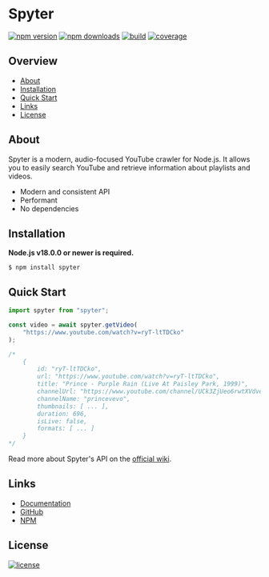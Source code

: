# Spyter
[![npm version](https://img.shields.io/github/package-json/v/wgumenyuk/spyter?label=Version&style=flat-square)](https://npmjs.com/package/spyter)
[![npm downloads](https://img.shields.io/npm/dt/spyter?label=Downloads&style=flat-square)](https://npmjs.com/package/spyter)
[![build](https://img.shields.io/github/actions/workflow/status/wgumenyuk/spyter/build.yml?label=Build&logo=github&style=flat-square)](https://github.com/wgumenyuk/spyter/actions)
[![coverage](https://img.shields.io/codecov/c/github/wgumenyuk/spyter?label=Coverage&logo=codecov&style=flat-square)](https://app.codecov.io/gh/wgumenyuk/spyter)

## Overview
- [About](#about)
- [Installation](#installation)
- [Quick Start](#quick-start)
- [Links](#links)
- [License](#license)

## About
Spyter is a modern, audio-focused YouTube crawler for Node.js. It allows you to easily search YouTube and retrieve information about playlists and videos.

- Modern and consistent API
- Performant
- No dependencies

## Installation
**Node.js v18.0.0 or newer is required.**

```sh-session
$ npm install spyter
```

## Quick Start
```ts
import spyter from "spyter";

const video = await spyter.getVideo(
    "https://www.youtube.com/watch?v=ryT-ltTDCko"
);

/*
    {
        id: "ryT-ltTDCko",
        url: "https://www.youtube.com/watch?v=ryT-ltTDCko",
        title: "Prince - Purple Rain (Live At Paisley Park, 1999)",
        channelUrl: "https://www.youtube.com/channel/UCk3ZjUeo6rwtXVdvelevVag",
        channelName: "princevevo",
        thumbnails: [ ... ],
        duration: 696,
        isLive: false,
        formats: [ ... ]
    }
*/
```

Read more about Spyter's API on the [official wiki](https://github.com/wgumenyuk/spyter/wiki/API).

## Links
- [Documentation](https://github.com/wgumenyuk/spyter/wiki)
- [GitHub](https://github.com/wgumenyuk/spyter)
- [NPM](https://npmjs.com/package/spyter)

## License
[![license](https://img.shields.io/github/license/wgumenyuk/spyter?label=License&style=flat-square)](./LICENSE)